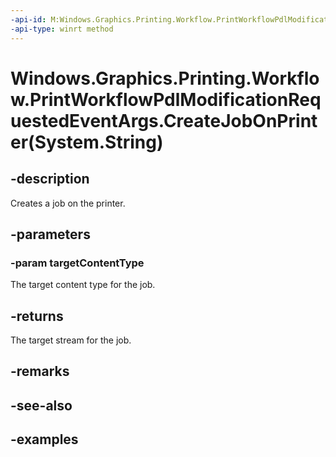 ```yaml
---
-api-id: M:Windows.Graphics.Printing.Workflow.PrintWorkflowPdlModificationRequestedEventArgs.CreateJobOnPrinter(System.String)
-api-type: winrt method
---
```


# Windows.Graphics.Printing.Workflow.PrintWorkflowPdlModificationRequestedEventArgs.CreateJobOnPrinter(System.String)

<!--
public Windows.Graphics.Printing.Workflow.PrintWorkflowPdlTargetStream CreateJobOnPrinter (string targetContentType);
-->


## -description

Creates a job on the printer.

## -parameters

### -param targetContentType

The target content type for the job.

## -returns

The target stream for the job.

## -remarks

## -see-also

## -examples


